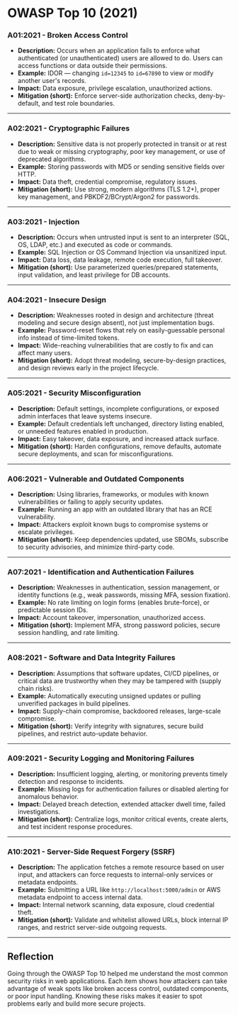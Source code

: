 # OWASP Top 10 (2021)

### A01:2021 - Broken Access Control
- **Description:** Occurs when an application fails to enforce what authenticated (or unauthenticated) users are allowed to do. Users can access functions or data outside their permissions.
- **Example:** IDOR — changing `id=12345` to `id=67890` to view or modify another user's records.
- **Impact:** Data exposure, privilege escalation, unauthorized actions.
- **Mitigation (short):** Enforce server-side authorization checks, deny-by-default, and test role boundaries.

---

### A02:2021 - Cryptographic Failures
- **Description:** Sensitive data is not properly protected in transit or at rest due to weak or missing cryptography, poor key management, or use of deprecated algorithms.
- **Example:** Storing passwords with MD5 or sending sensitive fields over HTTP.
- **Impact:** Data theft, credential compromise, regulatory issues.
- **Mitigation (short):** Use strong, modern algorithms (TLS 1.2+), proper key management, and PBKDF2/BCrypt/Argon2 for passwords.

---

### A03:2021 - Injection
- **Description:** Occurs when untrusted input is sent to an interpreter (SQL, OS, LDAP, etc.) and executed as code or commands.
- **Example:** SQL Injection or OS Command Injection via unsanitized input.
- **Impact:** Data loss, data leakage, remote code execution, full takeover.
- **Mitigation (short):** Use parameterized queries/prepared statements, input validation, and least privilege for DB accounts.

---

### A04:2021 - Insecure Design
- **Description:** Weaknesses rooted in design and architecture (threat modeling and secure design absent), not just implementation bugs.
- **Example:** Password-reset flows that rely on easily-guessable personal info instead of time-limited tokens.
- **Impact:** Wide-reaching vulnerabilities that are costly to fix and can affect many users.
- **Mitigation (short):** Adopt threat modeling, secure-by-design practices, and design reviews early in the project lifecycle.

---

### A05:2021 - Security Misconfiguration
- **Description:** Default settings, incomplete configurations, or exposed admin interfaces that leave systems insecure.
- **Example:** Default credentials left unchanged, directory listing enabled, or unneeded features enabled in production.
- **Impact:** Easy takeover, data exposure, and increased attack surface.
- **Mitigation (short):** Harden configurations, remove defaults, automate secure deployments, and scan for misconfigurations.

---

### A06:2021 - Vulnerable and Outdated Components
- **Description:** Using libraries, frameworks, or modules with known vulnerabilities or failing to apply security updates.
- **Example:** Running an app with an outdated library that has an RCE vulnerability.
- **Impact:** Attackers exploit known bugs to compromise systems or escalate privileges.
- **Mitigation (short):** Keep dependencies updated, use SBOMs, subscribe to security advisories, and minimize third-party code.

---

### A07:2021 - Identification and Authentication Failures
- **Description:** Weaknesses in authentication, session management, or identity functions (e.g., weak passwords, missing MFA, session fixation).
- **Example:** No rate limiting on login forms (enables brute-force), or predictable session IDs.
- **Impact:** Account takeover, impersonation, unauthorized access.
- **Mitigation (short):** Implement MFA, strong password policies, secure session handling, and rate limiting.

---

### A08:2021 - Software and Data Integrity Failures
- **Description:** Assumptions that software updates, CI/CD pipelines, or critical data are trustworthy when they may be tampered with (supply chain risks).
- **Example:** Automatically executing unsigned updates or pulling unverified packages in build pipelines.
- **Impact:** Supply-chain compromise, backdoored releases, large-scale compromise.
- **Mitigation (short):** Verify integrity with signatures, secure build pipelines, and restrict auto-update behavior.

---

### A09:2021 - Security Logging and Monitoring Failures
- **Description:** Insufficient logging, alerting, or monitoring prevents timely detection and response to incidents.
- **Example:** Missing logs for authentication failures or disabled alerting for anomalous behavior.
- **Impact:** Delayed breach detection, extended attacker dwell time, failed investigations.
- **Mitigation (short):** Centralize logs, monitor critical events, create alerts, and test incident response procedures.

---

### A10:2021 - Server-Side Request Forgery (SSRF)
- **Description:** The application fetches a remote resource based on user input, and attackers can force requests to internal-only services or metadata endpoints.
- **Example:** Submitting a URL like `http://localhost:5000/admin` or AWS metadata endpoint to access internal data.
- **Impact:** Internal network scanning, data exposure, cloud credential theft.
- **Mitigation (short):** Validate and whitelist allowed URLs, block internal IP ranges, and restrict server-side outgoing requests.

---

## Reflection

Going through the OWASP Top 10 helped me understand the most common security risks in web applications. Each item shows how attackers can take advantage of weak spots like broken access control, outdated components, or poor input handling. Knowing these risks makes it easier to spot problems early and build more secure projects.
